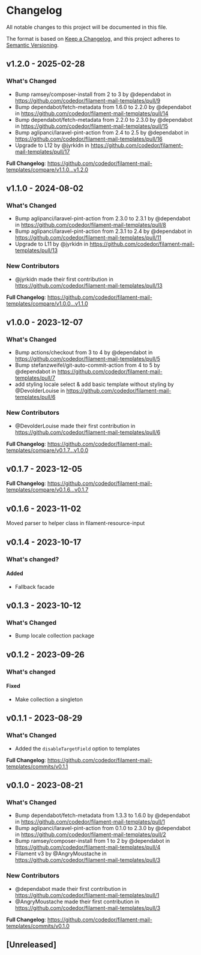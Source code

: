 # Changelog

All notable changes to this project will be documented in this file.

The format is based on [Keep a Changelog](https://keepachangelog.com/en/1.0.0/),
and this project adheres to [Semantic Versioning](https://semver.org/spec/v2.0.0.html).

## v1.2.0 - 2025-02-28

### What's Changed

* Bump ramsey/composer-install from 2 to 3 by @dependabot in https://github.com/codedor/filament-mail-templates/pull/9
* Bump dependabot/fetch-metadata from 1.6.0 to 2.2.0 by @dependabot in https://github.com/codedor/filament-mail-templates/pull/14
* Bump dependabot/fetch-metadata from 2.2.0 to 2.3.0 by @dependabot in https://github.com/codedor/filament-mail-templates/pull/15
* Bump aglipanci/laravel-pint-action from 2.4 to 2.5 by @dependabot in https://github.com/codedor/filament-mail-templates/pull/16
* Upgrade to L12 by @jyrkidn in https://github.com/codedor/filament-mail-templates/pull/17

**Full Changelog**: https://github.com/codedor/filament-mail-templates/compare/v1.1.0...v1.2.0

## v1.1.0 - 2024-08-02

### What's Changed

* Bump aglipanci/laravel-pint-action from 2.3.0 to 2.3.1 by @dependabot in https://github.com/codedor/filament-mail-templates/pull/8
* Bump aglipanci/laravel-pint-action from 2.3.1 to 2.4 by @dependabot in https://github.com/codedor/filament-mail-templates/pull/11
* Upgrade to L11 by @jyrkidn in https://github.com/codedor/filament-mail-templates/pull/13

### New Contributors

* @jyrkidn made their first contribution in https://github.com/codedor/filament-mail-templates/pull/13

**Full Changelog**: https://github.com/codedor/filament-mail-templates/compare/v1.0.0...v1.1.0

## v1.0.0 - 2023-12-07

### What's Changed

* Bump actions/checkout from 3 to 4 by @dependabot in https://github.com/codedor/filament-mail-templates/pull/5
* Bump stefanzweifel/git-auto-commit-action from 4 to 5 by @dependabot in https://github.com/codedor/filament-mail-templates/pull/7
* add styling locale select & add basic template without styling by @DevolderLouise in https://github.com/codedor/filament-mail-templates/pull/6

### New Contributors

* @DevolderLouise made their first contribution in https://github.com/codedor/filament-mail-templates/pull/6

**Full Changelog**: https://github.com/codedor/filament-mail-templates/compare/v0.1.7...v1.0.0

## v0.1.7 - 2023-12-05

**Full Changelog**: https://github.com/codedor/filament-mail-templates/compare/v0.1.6...v0.1.7

## v0.1.6 - 2023-11-02

Moved parser to helper class in filament-resource-input

## v0.1.4 - 2023-10-17

### What's changed?

#### Added

- Fallback facade

## v0.1.3 - 2023-10-12

### What's Changed

- Bump locale collection package

## v0.1.2 - 2023-09-26

### What's changed

#### Fixed

- Make collection a singleton

## v0.1.1 - 2023-08-29

### What's Changed

- Added the `disableTargetField` option to templates

**Full Changelog**: https://github.com/codedor/filament-mail-templates/commits/v0.1.1

## v0.1.0 - 2023-08-21

### What's Changed

- Bump dependabot/fetch-metadata from 1.3.3 to 1.6.0 by @dependabot in https://github.com/codedor/filament-mail-templates/pull/1
- Bump aglipanci/laravel-pint-action from 0.1.0 to 2.3.0 by @dependabot in https://github.com/codedor/filament-mail-templates/pull/2
- Bump ramsey/composer-install from 1 to 2 by @dependabot in https://github.com/codedor/filament-mail-templates/pull/4
- Filament v3 by @AngryMoustache in https://github.com/codedor/filament-mail-templates/pull/3

### New Contributors

- @dependabot made their first contribution in https://github.com/codedor/filament-mail-templates/pull/1
- @AngryMoustache made their first contribution in https://github.com/codedor/filament-mail-templates/pull/3

**Full Changelog**: https://github.com/codedor/filament-mail-templates/commits/v0.1.0

## [Unreleased]

